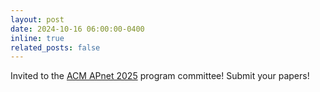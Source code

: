 ```yaml
---
layout: post
date: 2024-10-16 06:00:00-0400
inline: true
related_posts: false
---
```


Invited to the [ACM APnet 2025]() program committee! Submit your papers!

